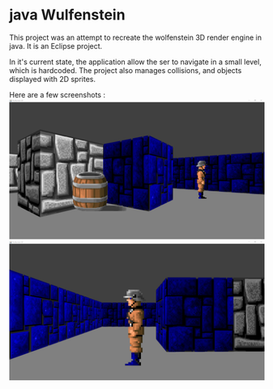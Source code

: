 # java Wulfenstein

This project was an attempt to recreate the wolfenstein 3D render engine in java.
It is an Eclipse project.

In it's current state, the application allow the ser to navigate in a small level, which is hardcoded.
The project also manages collisions, and objects displayed with 2D sprites.


Here are a few screenshots :
![screnshot_00](https://raw.githubusercontent.com/mgodineau/wulf/master/assets/captures/screenshot_00.png)
![screnshot_01](https://raw.githubusercontent.com/mgodineau/wulf/master/assets/captures/screenshot_01.png)
